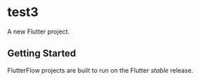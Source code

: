# test3

A new Flutter project.

## Getting Started

FlutterFlow projects are built to run on the Flutter _stable_ release.
